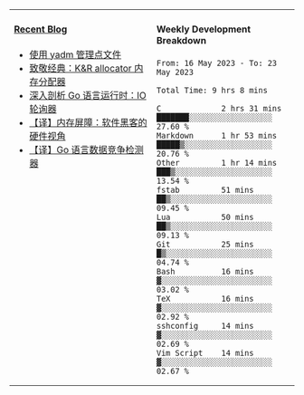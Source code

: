 <table width="960px">
<tr>
<td valign="top" width="50%">

#### <a href="https://www.kongjun18.me" target="_blank">Recent Blog</a>

<!-- BLOG-POST-LIST:START -->
- [使用 yadm 管理点文件](https://www.kongjun18.me/posts/2023/04/07/)
- [致敬经典：K&amp;R allocator 内存分配器](https://www.kongjun18.me/posts/2022/12/12/)
- [深入剖析 Go 语言运行时：IO 轮询器](https://www.kongjun18.me/posts/2022/11/21/)
- [【译】内存屏障：软件黑客的硬件视角](https://www.kongjun18.me/posts/2022/11/03/)
- [【译】Go 语言数据竞争检测器](https://www.kongjun18.me/posts/2022/10/25/)
<!-- BLOG-POST-LIST:END -->

</td>
<td valign="top" width="50%">

#### Weekly Development Breakdown

<!--START_SECTION:waka-->

```text
From: 16 May 2023 - To: 23 May 2023

Total Time: 9 hrs 8 mins

C             2 hrs 31 mins   ███████░░░░░░░░░░░░░░░░░░   27.60 %
Markdown      1 hr 53 mins    █████▒░░░░░░░░░░░░░░░░░░░   20.76 %
Other         1 hr 14 mins    ███▒░░░░░░░░░░░░░░░░░░░░░   13.54 %
fstab         51 mins         ██▒░░░░░░░░░░░░░░░░░░░░░░   09.45 %
Lua           50 mins         ██▒░░░░░░░░░░░░░░░░░░░░░░   09.13 %
Git           25 mins         █▒░░░░░░░░░░░░░░░░░░░░░░░   04.74 %
Bash          16 mins         ▓░░░░░░░░░░░░░░░░░░░░░░░░   03.02 %
TeX           16 mins         ▓░░░░░░░░░░░░░░░░░░░░░░░░   02.92 %
sshconfig     14 mins         ▓░░░░░░░░░░░░░░░░░░░░░░░░   02.69 %
Vim Script    14 mins         ▓░░░░░░░░░░░░░░░░░░░░░░░░   02.67 %
```

<!--END_SECTION:waka-->
</td>
</tr>

</table>
